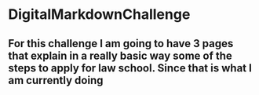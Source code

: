 # DigitalMarkdownChallenge
## For this challenge I am going to have 3 pages that explain in a really basic way some of the steps to apply for law school. Since that is what I am currently doing
